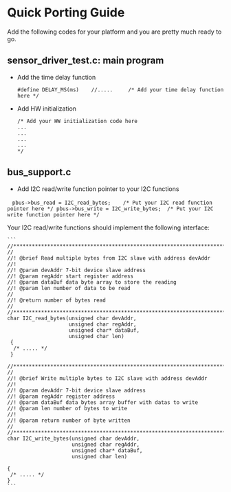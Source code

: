 Quick Porting Guide
===================
Add the following codes for your platform and you are pretty much ready to go.

## sensor_driver_test.c: main program

* Add the time delay function

    ```
    #define DELAY_MS(ms)	//.....     /* Add your time delay function here */
    ```

* Add HW initialization

    ```
    /* Add your HW initialization code here
    ...
    ...
    ...
    ...
    */
    ```

## bus_support.c
* Add I2C read/write function pointer to your I2C functions

    ```
	 pbus->bus_read = I2C_read_bytes;    /* Put your I2C read function pointer here */
	 pbus->bus_write = I2C_write_bytes;  /* Put your I2C write function pointer here */
    ```

  Your I2C read/write functions should implement the following interface:
  
    ```
    //******************************************************************************
    //
    //! @brief Read multiple bytes from I2C slave with address devAddr
    //!
    //! @param devAddr 7-bit device slave address
    //! @param regAddr start register address
    //! @param dataBuf data byte array to store the reading
    //! @param len number of data to be read
    //
    //! @return number of bytes read
    //
    //******************************************************************************
    char I2C_read_bytes(unsigned char devAddr, 
    					unsigned char regAddr, 
    					unsigned char* dataBuf, 
    					unsigned char len)
     {
      /* ..... */
     }
    
    //******************************************************************************
    //
    //! @brief Write multiple bytes to I2C slave with address devAddr
    //!
    //! @param devAddr 7-bit device slave address
    //! @param regAddr register address
    //! @param dataBuf data bytes array buffer with datas to write
    //! @param len number of bytes to write
    //!
    //! @param return number of byte written
    //
    //******************************************************************************
    char I2C_write_bytes(unsigned char devAddr,
                         unsigned char regAddr,
    					 unsigned char* dataBuf,
    					 unsigned char len)
    
    {
     /* ..... */
    }
    ```
   
